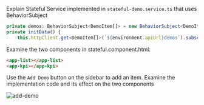 Explain Stateful Service implemented in `stateful-demo.service.ts` that uses BehaviorSubject

```typescript
private demos: BehaviorSubject<DemoItem[]> = new BehaviorSubject<DemoItem[]>([]);
private initData() {
    this.httpClient.get<DemoItem[]>(`${environment.apiUrl}demos`).subscribe((data) => {this.demos.next(data);});
```

Examine the two components in stateful.component.html:

```html
<app-list></app-list>
<app-kpi></app-kpi>
```

Use the `Add Demo` button on the sidebar to add an item. Examine the implementation code and its effect on the two components

![add-demo](assets/images/add-demo.jpg)